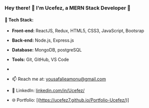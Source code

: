 ### Hey there! 👋 I'm Ucefez, a MERN Stack Developer 🚀


#### 🔧 Tech Stack:

- **Front-end:** ReactJS, Redux, HTML5, CSS3, JavaScript, Bootsrap
- **Back-end:** Node.js, Express.js
- **Database:** MongoDB, postgreSQL
- **Tools:** Git, GitHub, VS Code

- 
- 📫 Reach me at: [yousafalieamonu@gmail.com](mailto:yousafalieamonu@gmail.com)
- 💼 LinkedIn: [linkedin.com/in/Ucefez/](https://linkedin.com/in/yousafali-ea-b05490225/)
- 🌐 Portfolio: [(https://ucefez7.github.io/Portfolio-Ucefez/)]
<!---
ucefez7/ucefez7 is a ✨ special ✨ repository because its `README.md` (this file) appears on your GitHub profile.
You can click the Preview link to take a look at your changes.
--->
